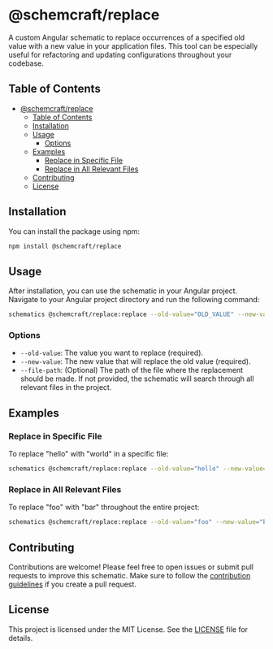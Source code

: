 # @schemcraft/replace

A custom Angular schematic to replace occurrences of a specified old value with a new value in your application files. This tool can be especially useful for refactoring and updating configurations throughout your codebase.

## Table of Contents

- [@schemcraft/replace](#schemcraftreplace)
  - [Table of Contents](#table-of-contents)
  - [Installation](#installation)
  - [Usage](#usage)
    - [Options](#options)
  - [Examples](#examples)
    - [Replace in Specific File](#replace-in-specific-file)
    - [Replace in All Relevant Files](#replace-in-all-relevant-files)
  - [Contributing](#contributing)
  - [License](#license)

## Installation

You can install the package using npm:

```bash
npm install @schemcraft/replace
```

## Usage

After installation, you can use the schematic in your Angular project. Navigate to your Angular project directory and run the following command:

```bash
schematics @schemcraft/replace:replace --old-value="OLD_VALUE" --new-value="NEW_VALUE"
```

### Options

- `--old-value`: The value you want to replace (required).
- `--new-value`: The new value that will replace the old value (required).
- `--file-path`: (Optional) The path of the file where the replacement should be made. If not provided, the schematic will search through all relevant files in the project.

## Examples

### Replace in Specific File

To replace "hello" with "world" in a specific file:

```bash
schematics @schemcraft/replace:replace --old-value="hello" --new-value="world" --file-path="./src/app/app.component.ts"
```

### Replace in All Relevant Files

To replace "foo" with "bar" throughout the entire project:

```bash
schematics @schemcraft/replace:replace --old-value="foo" --new-value="bar"
```

## Contributing

Contributions are welcome! Please feel free to open issues or submit pull requests to improve this schematic. Make sure to follow the [contribution guidelines](CONTRIBUTING.md) if you create a pull request.

## License

This project is licensed under the MIT License. See the [LICENSE](LICENSE) file for details.
